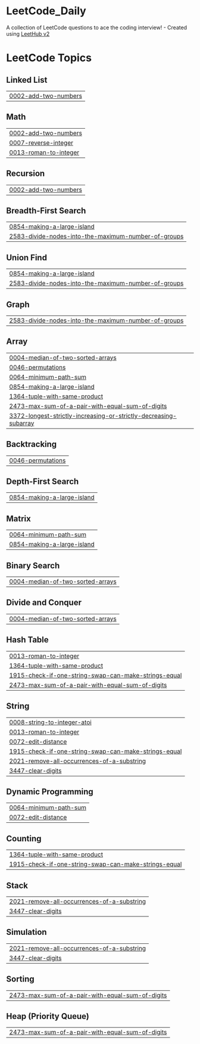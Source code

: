 # LeetCode_Daily
A collection of LeetCode questions to ace the coding interview! - Created using [LeetHub v2](https://github.com/arunbhardwaj/LeetHub-2.0)

<!---LeetCode Topics Start-->
# LeetCode Topics
## Linked List
|  |
| ------- |
| [0002-add-two-numbers](https://github.com/jainsiddhantofficial/LeetCode_Daily/tree/master/0002-add-two-numbers) |
## Math
|  |
| ------- |
| [0002-add-two-numbers](https://github.com/jainsiddhantofficial/LeetCode_Daily/tree/master/0002-add-two-numbers) |
| [0007-reverse-integer](https://github.com/jainsiddhantofficial/LeetCode_Daily/tree/master/0007-reverse-integer) |
| [0013-roman-to-integer](https://github.com/jainsiddhantofficial/LeetCode_Daily/tree/master/0013-roman-to-integer) |
## Recursion
|  |
| ------- |
| [0002-add-two-numbers](https://github.com/jainsiddhantofficial/LeetCode_Daily/tree/master/0002-add-two-numbers) |
## Breadth-First Search
|  |
| ------- |
| [0854-making-a-large-island](https://github.com/jainsiddhantofficial/LeetCode_Daily/tree/master/0854-making-a-large-island) |
| [2583-divide-nodes-into-the-maximum-number-of-groups](https://github.com/jainsiddhantofficial/LeetCode_Daily/tree/master/2583-divide-nodes-into-the-maximum-number-of-groups) |
## Union Find
|  |
| ------- |
| [0854-making-a-large-island](https://github.com/jainsiddhantofficial/LeetCode_Daily/tree/master/0854-making-a-large-island) |
| [2583-divide-nodes-into-the-maximum-number-of-groups](https://github.com/jainsiddhantofficial/LeetCode_Daily/tree/master/2583-divide-nodes-into-the-maximum-number-of-groups) |
## Graph
|  |
| ------- |
| [2583-divide-nodes-into-the-maximum-number-of-groups](https://github.com/jainsiddhantofficial/LeetCode_Daily/tree/master/2583-divide-nodes-into-the-maximum-number-of-groups) |
## Array
|  |
| ------- |
| [0004-median-of-two-sorted-arrays](https://github.com/jainsiddhantofficial/LeetCode_Daily/tree/master/0004-median-of-two-sorted-arrays) |
| [0046-permutations](https://github.com/jainsiddhantofficial/LeetCode_Daily/tree/master/0046-permutations) |
| [0064-minimum-path-sum](https://github.com/jainsiddhantofficial/LeetCode_Daily/tree/master/0064-minimum-path-sum) |
| [0854-making-a-large-island](https://github.com/jainsiddhantofficial/LeetCode_Daily/tree/master/0854-making-a-large-island) |
| [1364-tuple-with-same-product](https://github.com/jainsiddhantofficial/LeetCode_Daily/tree/master/1364-tuple-with-same-product) |
| [2473-max-sum-of-a-pair-with-equal-sum-of-digits](https://github.com/jainsiddhantofficial/LeetCode_Daily/tree/master/2473-max-sum-of-a-pair-with-equal-sum-of-digits) |
| [3372-longest-strictly-increasing-or-strictly-decreasing-subarray](https://github.com/jainsiddhantofficial/LeetCode_Daily/tree/master/3372-longest-strictly-increasing-or-strictly-decreasing-subarray) |
## Backtracking
|  |
| ------- |
| [0046-permutations](https://github.com/jainsiddhantofficial/LeetCode_Daily/tree/master/0046-permutations) |
## Depth-First Search
|  |
| ------- |
| [0854-making-a-large-island](https://github.com/jainsiddhantofficial/LeetCode_Daily/tree/master/0854-making-a-large-island) |
## Matrix
|  |
| ------- |
| [0064-minimum-path-sum](https://github.com/jainsiddhantofficial/LeetCode_Daily/tree/master/0064-minimum-path-sum) |
| [0854-making-a-large-island](https://github.com/jainsiddhantofficial/LeetCode_Daily/tree/master/0854-making-a-large-island) |
## Binary Search
|  |
| ------- |
| [0004-median-of-two-sorted-arrays](https://github.com/jainsiddhantofficial/LeetCode_Daily/tree/master/0004-median-of-two-sorted-arrays) |
## Divide and Conquer
|  |
| ------- |
| [0004-median-of-two-sorted-arrays](https://github.com/jainsiddhantofficial/LeetCode_Daily/tree/master/0004-median-of-two-sorted-arrays) |
## Hash Table
|  |
| ------- |
| [0013-roman-to-integer](https://github.com/jainsiddhantofficial/LeetCode_Daily/tree/master/0013-roman-to-integer) |
| [1364-tuple-with-same-product](https://github.com/jainsiddhantofficial/LeetCode_Daily/tree/master/1364-tuple-with-same-product) |
| [1915-check-if-one-string-swap-can-make-strings-equal](https://github.com/jainsiddhantofficial/LeetCode_Daily/tree/master/1915-check-if-one-string-swap-can-make-strings-equal) |
| [2473-max-sum-of-a-pair-with-equal-sum-of-digits](https://github.com/jainsiddhantofficial/LeetCode_Daily/tree/master/2473-max-sum-of-a-pair-with-equal-sum-of-digits) |
## String
|  |
| ------- |
| [0008-string-to-integer-atoi](https://github.com/jainsiddhantofficial/LeetCode_Daily/tree/master/0008-string-to-integer-atoi) |
| [0013-roman-to-integer](https://github.com/jainsiddhantofficial/LeetCode_Daily/tree/master/0013-roman-to-integer) |
| [0072-edit-distance](https://github.com/jainsiddhantofficial/LeetCode_Daily/tree/master/0072-edit-distance) |
| [1915-check-if-one-string-swap-can-make-strings-equal](https://github.com/jainsiddhantofficial/LeetCode_Daily/tree/master/1915-check-if-one-string-swap-can-make-strings-equal) |
| [2021-remove-all-occurrences-of-a-substring](https://github.com/jainsiddhantofficial/LeetCode_Daily/tree/master/2021-remove-all-occurrences-of-a-substring) |
| [3447-clear-digits](https://github.com/jainsiddhantofficial/LeetCode_Daily/tree/master/3447-clear-digits) |
## Dynamic Programming
|  |
| ------- |
| [0064-minimum-path-sum](https://github.com/jainsiddhantofficial/LeetCode_Daily/tree/master/0064-minimum-path-sum) |
| [0072-edit-distance](https://github.com/jainsiddhantofficial/LeetCode_Daily/tree/master/0072-edit-distance) |
## Counting
|  |
| ------- |
| [1364-tuple-with-same-product](https://github.com/jainsiddhantofficial/LeetCode_Daily/tree/master/1364-tuple-with-same-product) |
| [1915-check-if-one-string-swap-can-make-strings-equal](https://github.com/jainsiddhantofficial/LeetCode_Daily/tree/master/1915-check-if-one-string-swap-can-make-strings-equal) |
## Stack
|  |
| ------- |
| [2021-remove-all-occurrences-of-a-substring](https://github.com/jainsiddhantofficial/LeetCode_Daily/tree/master/2021-remove-all-occurrences-of-a-substring) |
| [3447-clear-digits](https://github.com/jainsiddhantofficial/LeetCode_Daily/tree/master/3447-clear-digits) |
## Simulation
|  |
| ------- |
| [2021-remove-all-occurrences-of-a-substring](https://github.com/jainsiddhantofficial/LeetCode_Daily/tree/master/2021-remove-all-occurrences-of-a-substring) |
| [3447-clear-digits](https://github.com/jainsiddhantofficial/LeetCode_Daily/tree/master/3447-clear-digits) |
## Sorting
|  |
| ------- |
| [2473-max-sum-of-a-pair-with-equal-sum-of-digits](https://github.com/jainsiddhantofficial/LeetCode_Daily/tree/master/2473-max-sum-of-a-pair-with-equal-sum-of-digits) |
## Heap (Priority Queue)
|  |
| ------- |
| [2473-max-sum-of-a-pair-with-equal-sum-of-digits](https://github.com/jainsiddhantofficial/LeetCode_Daily/tree/master/2473-max-sum-of-a-pair-with-equal-sum-of-digits) |
<!---LeetCode Topics End-->